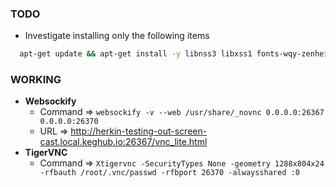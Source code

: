 

### TODO
  * Investigate installing only the following items
  ```sh
    apt-get update && apt-get install -y libnss3 libxss1 fonts-wqy-zenhei gettext nginx supervisor novnc tigervnc-standalone-server openssl libxss1 libxtst6 fonts-noto-color-emoji libasound2 libnss3 && apt-get clean && apt-get autoclean
  ```

### WORKING
* **Websockify**
  * Command => `websockify -v --web /usr/share/_novnc 0.0.0.0:26367 0.0.0.0:26370`
  * URL => http://herkin-testing-out-screen-cast.local.keghub.io:26367/vnc_lite.html
* **TigerVNC**
  * Command => `Xtigervnc -SecurityTypes None -geometry 1288x804x24 -rfbauth /root/.vnc/passwd -rfbport 26370 -alwaysshared :0`
